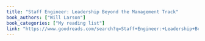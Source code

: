 ```yaml
---
title: "Staff Engineer: Leadership Beyond the Management Track"
book_authors: ["Will Larson"]
book_categories: ["My reading list"]
link: "https://www.goodreads.com/search?q=Staff+Engineer:+Leadership+Beyond+the+Management+Track+Will+Larson"
---
```

